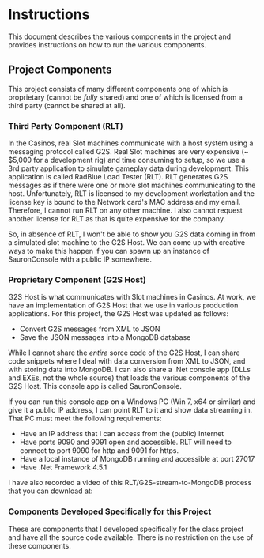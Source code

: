 # Instructions
This document describes the various components in the project and provides instructions on how to run the various components.

## Project Components
This project consists of many different components one of which is proprietary (cannot be *fully* shared) and one of which is licensed from a third party (cannot be shared at all).

### Third Party Component (RLT)
In the Casinos, real Slot machines communicate with a host system using a messaging protocol called G2S. Real Slot machines are very expensive (~ $5,000 for a development rig) and time consuming to setup, so we use a 3rd party application to simulate gameplay data during development. This application is called RadBlue Load Tester (RLT). RLT generates G2S messages as if there were one or more slot machines communicating to the host. Unfortunately, RLT is licensed to my development workstation and the license key is bound to the Network card's MAC address and my email. Therefore, I cannot run RLT on any other machine. I also cannot request another license for RLT as that is quite expensive for the company.

So, in absence of RLT, I won't be able to show you G2S data coming in from a simulated slot machine to the G2S Host. We can come up with creative ways to make this happen if you can spawn up an instance of SauronConsole with a public IP somewhere.

### Proprietary Component (G2S Host)
G2S Host is what communicates with Slot machines in Casinos. At work, we have an implementation of G2S Host that we use in various production applications. For this project, the G2S Host was updated as follows:
- Convert G2S messages from XML to JSON
- Save the JSON messages into a MongoDB database

While I cannot share the *entire* sorce code of the G2S Host, I can share code snippets where I deal with data conversion from XML to JSON, and with storing data into MongoDB.  I can also share a .Net console app (DLLs and EXEs, not the whole source) that loads the various components of the G2S Host. This console app is called SauronConsole.

If you can run this console app on a Windows PC (Win 7, x64 or similar) and give it a public IP address, I can point RLT to it and show data streaming in. That PC must meet the following requirements:
- Have an IP address that I can access from the (public) Internet
- Have ports 9090 and 9091 open and accessible. RLT will need to connect to port 9090 for http and 9091 for https.
- Have a local instance of MongoDB running and accessible at port 27017
- Have .Net Framework 4.5.1

I have also recorded a video of this RLT/G2S-stream-to-MongoDB process that you can download at: 

### Components Developed Specifically for this Project
These are components that I developed specifically for the class project and have all the source code available. There is no restriction on the use of these components.


